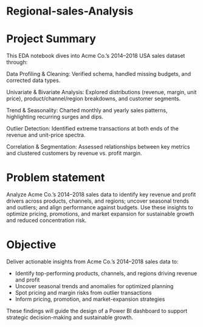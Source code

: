 # Regional-sales-Analysis

# Project Summary
This EDA notebook dives into Acme Co.’s 2014–2018 USA sales dataset through:

Data Profiling & Cleaning: Verified schema, handled missing budgets, and corrected data types.

Univariate & Bivariate Analysis: Explored distributions (revenue, margin, unit price), product/channel/region breakdowns, and customer segments.

Trend & Seasonality: Charted monthly and yearly sales patterns, highlighting recurring surges and dips.

Outlier Detection: Identified extreme transactions at both ends of the revenue and unit-price spectra.

Correlation & Segmentation: Assessed relationships between key metrics and clustered customers by revenue vs. profit margin.

# Problem statement
Analyze Acme Co.’s 2014–2018 sales data to identify key revenue and profit drivers across products, channels, and regions; uncover seasonal trends and outliers; and align performance against budgets. Use these insights to optimize pricing, promotions, and market expansion for sustainable growth and reduced concentration risk.

# Objective
Deliver actionable insights from Acme Co.’s 2014–2018 sales data to:

- Identify top-performing products, channels, and regions driving revenue and profit  
- Uncover seasonal trends and anomalies for optimized planning  
- Spot pricing and margin risks from outlier transactions  
- Inform pricing, promotion, and market-expansion strategies  

These findings will guide the design of a Power BI dashboard to support strategic decision-making and sustainable growth.

